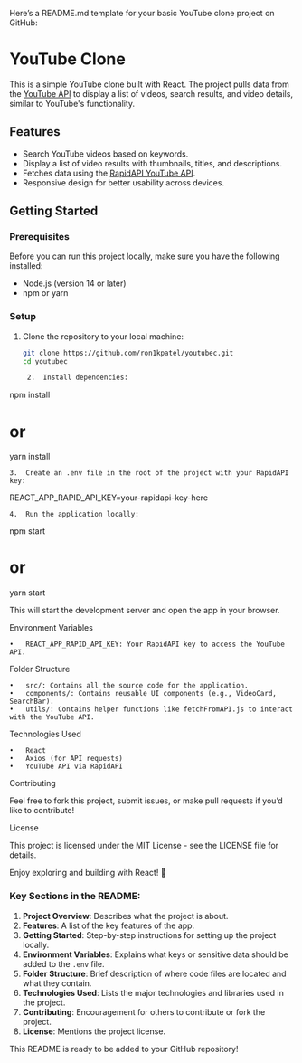 Here’s a README.md template for your basic YouTube clone project on GitHub:

# YouTube Clone

This is a simple YouTube clone built with React. The project pulls data from the [YouTube API](https://www.rapidapi.com/community/api/youtube-v31) to display a list of videos, search results, and video details, similar to YouTube's functionality.

## Features

- Search YouTube videos based on keywords.
- Display a list of video results with thumbnails, titles, and descriptions.
- Fetches data using the [RapidAPI YouTube API](https://www.rapidapi.com/community/api/youtube-v31).
- Responsive design for better usability across devices.

## Getting Started

### Prerequisites

Before you can run this project locally, make sure you have the following installed:

- Node.js (version 14 or later)
- npm or yarn

### Setup

1. Clone the repository to your local machine:

   ```bash
   git clone https://github.com/ron1kpatel/youtubec.git
   cd youtubec

	2.	Install dependencies:

npm install
# or
yarn install


	3.	Create an .env file in the root of the project with your RapidAPI key:

REACT_APP_RAPID_API_KEY=your-rapidapi-key-here


	4.	Run the application locally:

npm start
# or
yarn start

This will start the development server and open the app in your browser.

Environment Variables

	•	REACT_APP_RAPID_API_KEY: Your RapidAPI key to access the YouTube API.

Folder Structure

	•	src/: Contains all the source code for the application.
	•	components/: Contains reusable UI components (e.g., VideoCard, SearchBar).
	•	utils/: Contains helper functions like fetchFromAPI.js to interact with the YouTube API.

Technologies Used

	•	React
	•	Axios (for API requests)
	•	YouTube API via RapidAPI

Contributing

Feel free to fork this project, submit issues, or make pull requests if you’d like to contribute!

License

This project is licensed under the MIT License - see the LICENSE file for details.

Enjoy exploring and building with React! 🚀

### Key Sections in the README:

1. **Project Overview**: Describes what the project is about.
2. **Features**: A list of the key features of the app.
3. **Getting Started**: Step-by-step instructions for setting up the project locally.
4. **Environment Variables**: Explains what keys or sensitive data should be added to the `.env` file.
5. **Folder Structure**: Brief description of where code files are located and what they contain.
6. **Technologies Used**: Lists the major technologies and libraries used in the project.
7. **Contributing**: Encouragement for others to contribute or fork the project.
8. **License**: Mentions the project license.

This README is ready to be added to your GitHub repository!